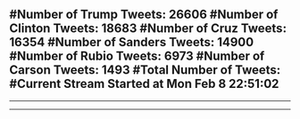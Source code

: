 #Number of Trump Tweets: 26606
#Number of Clinton Tweets: 18683
#Number of Cruz Tweets: 16354
#Number of Sanders Tweets: 14900
#Number of Rubio Tweets: 6973
#Number of Carson Tweets: 1493
#Total Number of Tweets:  
#Current Stream Started at Mon Feb  8 22:51:02
---
---
---
